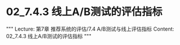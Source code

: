 # 02_7.4.3 线上A/B测试的评估指标

"""
Lecture: 第7章 推荐系统的评估/7.4 A/B测试与线上评估指标
Content: 02_7.4.3 线上A/B测试的评估指标
"""

